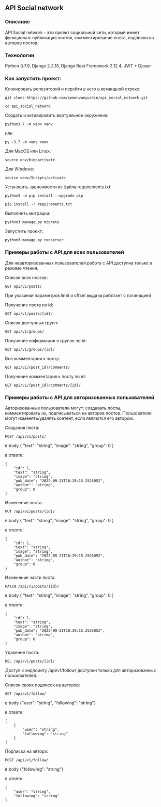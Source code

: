 ## API Social network

### Описание
API Social network - это проект социальной сети, который имеет функционал: публикация постов, комментирование поста, подписки на авторов постов.

### Технологии
Python 3.7.9, Django 2.2.16, Django Rest Framework 3.12.4, JWT + Djoser

### Как запустить проект:

Клонировать репозиторий и перейти в него в командной строке:

```
git clone https://github.com/semenvanyushin/api_social_network.git
```

```
cd api_social_network
```

Cоздать и активировать виртуальное окружение:

```
python3.7 -m venv venv
```
или
```
py -3.7 -m venv venv
```

Для MacOS или Linux:
```
source env/bin/activate
```
Для Windows:
```
source venv/Scripts/activate
```

Установить зависимости из файла requirements.txt:

```
python3 -m pip install --upgrade pip
```

```
pip install -r requirements.txt
```

Выполнить миграции:

```
python3 manage.py migrate
```

Запустить проект:

```
python3 manage.py runserver
```

### Примеры работы с API для всех пользователей
Для неавторизованных пользователей работа с API доступна только в режиме чтения.

Cписок всех постов:

```
GET api/v1/posts/
```
При указании параметров limit и offset выдача работает с пагинацией

Получение поста по id:

```
GET api/v1/posts/{id}/
```

Список доступных групп:
```
GET api/v1/groups/
```

Получение информации о группе по id:
```
GET api/v1/groups/{id}/
```

Все комментарии к посту:
```
GET api/v1/{post_id}/comments/
```

Получение комментария к посту по id:
```
GET api/v1/{post_id}/comments/{id}/
```

### Примеры работы с API для авторизованных пользователей
Авторизованные пользователи могут: создавать посты, комментировать их, подписываться на авторов постов.
Пользователи могут изменять/удалять контент, если являются его автором.

Создания поста:

```
POST /api/v1/posts/
```
в body { "text": "string", "image": "string", "group": 0 }

в ответе:
```
{
    "id": 1,
    "text": "string",
    "image": "string",
    "pub_date": "2022-09-21T18:29:15.252605Z",
    "author": "string",
    "group": 0
}
```

Изменение поста:

```
PUT /api/v1/posts/{id}/
```
в body { "text": "string", "image": "string", "group": 0 }

в ответе:
```
{
    "id": 1,
    "text": "string",
    "image": "string",
    "pub_date": "2022-09-21T18:29:15.252605Z",
    "author": "string",
    "group": 0
}
```

Изменение части поста:

```
PATCH /api/v1/posts/{id}/
```
в body { "text": "string", "image": "string", "group": 0 }

в ответе:
```
{
    "id": 1,
    "text": "string",
    "image": "string",
    "pub_date": "2022-09-21T18:29:15.252605Z",
    "author": "string",
    "group": 0
}
```

Удаление поста:

```
DEL /api/v1/posts/{id}/
```

Доступ к эндпоинту /api/v1/follow/ доступен только для авторизованных пользователей.

Список своих подписок на авторов:

```
GET /api/v1/follow/
```
в body {"user": "string", "following": "string"}

в ответе:
```
[
    {
        "user": "string",
        "following": "string"
    }
]
```

Подписка на автора:

```
POST /api/v1/follow/
```
в body {"following": "string"}

в ответе:
```
{
    "user": "string",
    "following": "string"
}
```
